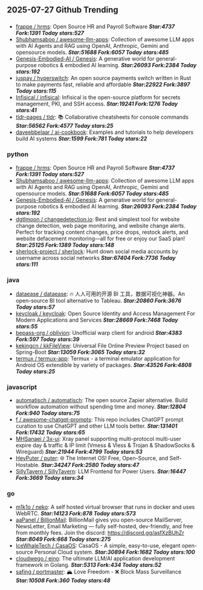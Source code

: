 ## 2025-07-27 Github Trending

### 
* [frappe / hrms](https://github.com/frappe/hrms): Open Source HR and Payroll Software ***Star:4737 Fork:1391 Today stars:527***
* [Shubhamsaboo / awesome-llm-apps](https://github.com/Shubhamsaboo/awesome-llm-apps): Collection of awesome LLM apps with AI Agents and RAG using OpenAI, Anthropic, Gemini and opensource models. ***Star:51688 Fork:6057 Today stars:485***
* [Genesis-Embodied-AI / Genesis](https://github.com/Genesis-Embodied-AI/Genesis): A generative world for general-purpose robotics & embodied AI learning. ***Star:26093 Fork:2384 Today stars:192***
* [juspay / hyperswitch](https://github.com/juspay/hyperswitch): An open source payments switch written in Rust to make payments fast, reliable and affordable ***Star:22922 Fork:3897 Today stars:115***
* [Infisical / infisical](https://github.com/Infisical/infisical): Infisical is the open-source platform for secrets management, PKI, and SSH access. ***Star:19241 Fork:1276 Today stars:41***
* [tldr-pages / tldr](https://github.com/tldr-pages/tldr): 📚 Collaborative cheatsheets for console commands ***Star:56562 Fork:4577 Today stars:25***
* [daveebbelaar / ai-cookbook](https://github.com/daveebbelaar/ai-cookbook): Examples and tutorials to help developers build AI systems ***Star:1599 Fork:781 Today stars:22***

### python
* [frappe / hrms](https://github.com/frappe/hrms): Open Source HR and Payroll Software ***Star:4737 Fork:1391 Today stars:527***
* [Shubhamsaboo / awesome-llm-apps](https://github.com/Shubhamsaboo/awesome-llm-apps): Collection of awesome LLM apps with AI Agents and RAG using OpenAI, Anthropic, Gemini and opensource models. ***Star:51688 Fork:6057 Today stars:485***
* [Genesis-Embodied-AI / Genesis](https://github.com/Genesis-Embodied-AI/Genesis): A generative world for general-purpose robotics & embodied AI learning. ***Star:26093 Fork:2384 Today stars:192***
* [dgtlmoon / changedetection.io](https://github.com/dgtlmoon/changedetection.io): Best and simplest tool for website change detection, web page monitoring, and website change alerts. Perfect for tracking content changes, price drops, restock alerts, and website defacement monitoring—all for free or enjoy our SaaS plan! ***Star:25125 Fork:1389 Today stars:148***
* [sherlock-project / sherlock](https://github.com/sherlock-project/sherlock): Hunt down social media accounts by username across social networks ***Star:67404 Fork:7736 Today stars:111***

### java
* [dataease / dataease](https://github.com/dataease/dataease): 🔥 人人可用的开源 BI 工具，数据可视化神器。An open-source BI tool alternative to Tableau. ***Star:20860 Fork:3676 Today stars:57***
* [keycloak / keycloak](https://github.com/keycloak/keycloak): Open Source Identity and Access Management For Modern Applications and Services ***Star:28669 Fork:7468 Today stars:55***
* [bepass-org / oblivion](https://github.com/bepass-org/oblivion): Unofficial warp client for android ***Star:4383 Fork:597 Today stars:39***
* [kekingcn / kkFileView](https://github.com/kekingcn/kkFileView): Universal File Online Preview Project based on Spring-Boot ***Star:13059 Fork:3065 Today stars:32***
* [termux / termux-app](https://github.com/termux/termux-app): Termux - a terminal emulator application for Android OS extendible by variety of packages. ***Star:43526 Fork:4808 Today stars:25***

### javascript
* [automatisch / automatisch](https://github.com/automatisch/automatisch): The open source Zapier alternative. Build workflow automation without spending time and money. ***Star:12804 Fork:940 Today stars:75***
* [f / awesome-chatgpt-prompts](https://github.com/f/awesome-chatgpt-prompts): This repo includes ChatGPT prompt curation to use ChatGPT and other LLM tools better. ***Star:131401 Fork:17432 Today stars:65***
* [MHSanaei / 3x-ui](https://github.com/MHSanaei/3x-ui): Xray panel supporting multi-protocol multi-user expire day & traffic & IP limit (Vmess & Vless & Trojan & ShadowSocks & Wireguard) ***Star:21944 Fork:4799 Today stars:53***
* [HeyPuter / puter](https://github.com/HeyPuter/puter): 🌐 The Internet OS! Free, Open-Source, and Self-Hostable. ***Star:34247 Fork:2580 Today stars:47***
* [SillyTavern / SillyTavern](https://github.com/SillyTavern/SillyTavern): LLM Frontend for Power Users. ***Star:16447 Fork:3669 Today stars:34***

### go
* [m1k1o / neko](https://github.com/m1k1o/neko): A self hosted virtual browser that runs in docker and uses WebRTC. ***Star:14123 Fork:878 Today stars:573***
* [aaPanel / BillionMail](https://github.com/aaPanel/BillionMail): BillionMail gives you open-source MailServer, NewsLetter, Email Marketing — fully self-hosted, dev-friendly, and free from monthly fees. Join the discord: https://discord.gg/asfXzBUhZr ***Star:8049 Fork:668 Today stars:275***
* [IceWhaleTech / CasaOS](https://github.com/IceWhaleTech/CasaOS): CasaOS - A simple, easy-to-use, elegant open-source Personal Cloud system. ***Star:30894 Fork:1682 Today stars:100***
* [cloudwego / eino](https://github.com/cloudwego/eino): The ultimate LLM/AI application development framework in Golang. ***Star:5313 Fork:434 Today stars:52***
* [safing / portmaster](https://github.com/safing/portmaster): 🏔 Love Freedom - ❌ Block Mass Surveillance ***Star:10508 Fork:360 Today stars:48***
